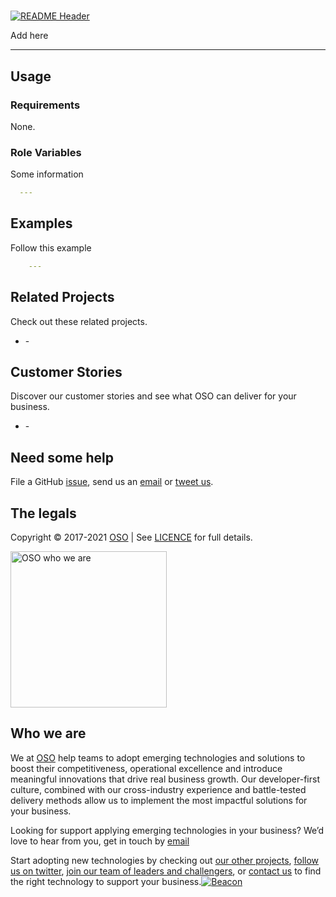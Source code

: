 
<!-- markdownlint-disable -->
# 
<!-- markdownlint-restore -->

[![README Header][readme_header_img]][readme_header_link]

<!--




  ** DO NOT EDIT THIS FILE
  **
  ** This file was automatically generated by the `build-harness`.
  ** 1) Make all changes to `README.yaml`
  ** 2) Run `make init` (you only need to do this once)
  ** 3) Run`make readme` to rebuild this file.
  **
  ** (We maintain HUNDREDS of open source projects. This is how we maintain our sanity.)
  **





-->
Add here

---






## Usage

### Requirements
None.
### Role Variables
Some information
```yaml
  ---
```




## Examples

Follow this example
```yaml
    ---
```





## Related Projects

Check out these related projects.

- [](https://github.com/osodevops/) - 



## Customer Stories

Discover our customer stories and see what OSO can deliver for your business.

- [](https://) - 



## Need some help

File a GitHub [issue](https://github.com/osodevops/some-repo/issues), send us an [email][email] or [tweet us][twitter].

## The legals

Copyright © 2017-2021 [OSO](https://oso.sh) | See [LICENCE](LICENSE) for full details.

[<img src="https://oso-public-resources.s3.eu-west-1.amazonaws.com/oso-logo-green.png" alt="OSO who we are" width="250"/>](https://oso.sh/who-we-are/)

## Who we are

We at [OSO][website] help teams to adopt emerging technologies and solutions to boost their competitiveness, operational excellence and introduce meaningful innovations that drive real business growth. Our developer-first culture, combined with our cross-industry experience and battle-tested delivery methods allow us to implement the most impactful solutions for your business.

Looking for support applying emerging technologies in your business? We’d love to hear from you, get in touch by [email][email]

Start adopting new technologies by checking out [our other projects][github], [follow us on twitter][twitter], [join our team of leaders and challengers][careers], or [contact us][contact] to find the right technology to support your business.[![Beacon][beacon]][website]

  [logo]: https://oso-public-resources.s3.eu-west-1.amazonaws.com/oso-logo-green.png
  [website]: https://oso.sh?utm_source=github&utm_medium=readme&utm_campaign=osodevops/some-repo&utm_content=website
  [github]: https://github.com/osodevops?utm_source=github&utm_medium=readme&utm_campaign=osodevops/some-repo&utm_content=github
  [careers]: https://oso.sh/careers/?utm_source=github&utm_medium=readme&utm_campaign=osodevops/some-repo&utm_content=careers
  [contact]: https://oso.sh/contact/?utm_source=github&utm_medium=readme&utm_campaign=osodevops/some-repo&utm_content=contact
  [linkedin]: https://www.linkedin.com/company/oso-devops?utm_source=github&utm_medium=readme&utm_campaign=osodevops/some-repo&utm_content=linkedin
  [twitter]: https://twitter.com/osodevops?utm_source=github&utm_medium=readme&utm_campaign=osodevops/some-repo&utm_content=twitter
  [email]: mailto:enquiries@oso.sh?utm_source=github&utm_medium=readme&utm_campaign=osodevops/some-repo&utm_content=email
  [readme_header_img]: https://oso-public-resources.s3.eu-west-1.amazonaws.com/oso-animation.gif
  [readme_header_link]: https://oso.sh/what-we-do/?utm_source=github&utm_medium=readme&utm_campaign=osodevops/some-repo&utm_content=readme_header_link
  [beacon]: https://github-analyics.ew.r.appspot.com/G-WV0Q3HYW08/osodevops/some-repo?pixel&cs=github&cm=readme&an=some-repo
